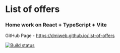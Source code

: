 # List of offers

### Home work on React + TypeScript + Vite

GitHub Page - https://dmiweb.github.io/list-of-offers

[![Build status](https://ci.appveyor.com/api/projects/status/w0n2rxj2n3ig17ih?svg=true)](https://ci.appveyor.com/project/dmiweb/list-of-offers)